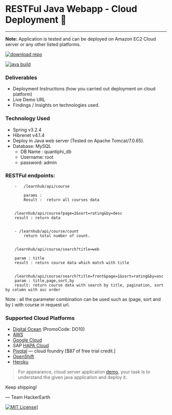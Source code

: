 # RESTFul Java Webapp -  Cloud Deployment 🔮
**************************************************************

**Note:** Application is tested and can be deployed on Amazon EC2 Cloud server or any other listed platforms.

[![download repo](https://img.shields.io/badge/download-repo-green.svg?style=plastic)](https://github.com/mayurah/Cloud-Deployment/archive/master.zip)

[![java build](https://img.shields.io/badge/build-Java-blue.svg?style=plastic)](#)

### Deliverables
* Deployment Instructions (how you carried out deployment on cloud platform)
* Live Demo URL
* Findings / Insights on technologies used.

### Technology Used
* Spring v3.2.4
* Hibrenet v4.1.4
* Deploy in Java web server (Tested on Apache Tomcat/7.0.65).
* Database: MySQL
  - DB Name : quantiphi_db
  - Username:	root
  - password:	admin

### RESTFul endpoints:

```
	- 	/learnhub/api/course
	
		params : 
		Result :  return all courses data

	
	/learnhub/api/course?page=2&sort=rating&by=desc
	result : return data

	
	- /learnhub/api/course/count
		return total number of count.
	
	
	/learnhub/api/course/search?title=web
	
	param : title
	result : return course data which match with title
	
	
	/learnhub/api/course/search?title=front&page=1&sort=rating&by=asc
	param : title,page,sort,by
	result: return course data with search by title, pagination, sort by column with asc order
```
	
Note : all the parameter combination can be used such as (page, sort and by ) with course in request url.
	
	

### Supported Cloud Platforms
- [Digital Ocean](https://m.do.co/c/cb7469160ee8) (PromoCode: DO10)
- [AWS](https://aws.amazon.com/free/)
- [Google Cloud](https://cloud.google.com/free-trial/)
- SAP [HAPA Cloud](https://hcp.sap.com/try.html)
- [Pivotal](https://run.pivotal.io/pricing/) — cloud foundry   [$87 of free trial credit.]
- [OpenShift](https://www.openshift.com/pricing/)
- [Heroku](https://www.heroku.com/pricing)

> For appearance, cloud server application [demo](http://cloud-deploy.0x10.info/learnhub/), your task is to understand the given java application and deploy it.


Keep shipping!

— Team HackerEarth

[![MIT License](https://img.shields.io/badge/License-MIT-blue.svg?style=flat-square)](https://github.com/mayurah/Cloud-Deployment/blob/master/LICENSE)]
